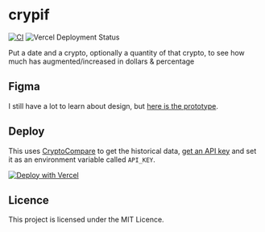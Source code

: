 # crypif

[![CI](https://github.com/UltiRequiem/crypif/actions/workflows/ci.yaml/badge.svg)](https://github.com/UltiRequiem/crypif/actions/workflows/ci.yaml)
![Vercel Deployment Status](https://img.shields.io/github/deployments/ultirequiem/crypif/production?label=vercel&logo=vercel)

Put a date and a crypto, optionally a quantity of that crypto, to see how much
has augmented/increased in dollars & percentage

## Figma

I still have a lot to learn about design, but
[here is the prototype](https://figma.com/file/lYFSAii5uvTiSbicomlSKb/crypif).

## Deploy

This uses [CryptoCompare](https://cryptocompare.com) to get the historical data,
[get an API key](https://min-api.cryptocompare.com) and set it as an environment
variable called `API_KEY`.

[![Deploy with Vercel](https://vercel.com/button)](https://vercel.com/new/clone?repository-url=https%3A%2F%2Fgithub.com%2FUltiRequiem%2Fcrypif%2Ftree%2Fmain)

## Licence

This project is licensed under the MIT Licence.
